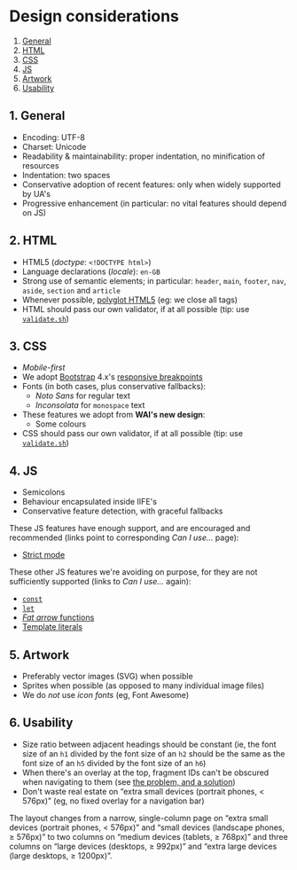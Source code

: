 # Design considerations

1. [General](#1-general)
1. [HTML](#2-html)
1. [CSS](#3-css)
1. [JS](#4-js)
1. [Artwork](#5-artwork)
1. [Usability](#6-usability)

## 1. General

* Encoding: UTF-8
* Charset: Unicode
* Readability &amp; maintainability: proper indentation, no minification of resources
* Indentation: two spaces
* Conservative adoption of recent features: only when widely supported by UA's
* Progressive enhancement (in particular: no vital features should depend on JS)

## 2. HTML

* HTML5 (*doctype*: `<!DOCTYPE html>`)
* Language declarations (*locale*): `en-GB`
* Strong use of semantic elements; in particular: `header`, `main`, `footer`, `nav`, `aside`, `section` and `article`
* Whenever possible, [polyglot HTML5](https://www.w3.org/TR/html-polyglot/) (eg: we close all tags)
* HTML should pass our own validator, if at all possible (tip: use [`validate.sh`](validate.sh))

## 3. CSS

* *Mobile-first*
* We adopt [Bootstrap](https://getbootstrap.com/) 4.x's [responsive breakpoints](https://getbootstrap.com/docs/4.0/layout/overview/#responsive-breakpoints)
* Fonts (in both cases, plus conservative fallbacks):
  * *Noto Sans* for regular text
  * *Inconsolata* for `monospace` text
* These features we adopt from **WAI's new design**:
  * Some colours
* CSS should pass our own validator, if at all possible (tip: use [`validate.sh`](validate.sh))

## 4. JS

* Semicolons
* Behaviour encapsulated inside IIFE's
* Conservative feature detection, with graceful fallbacks

These JS features have enough support, and are encouraged and recommended (links point to corresponding *Can I use&hellip;* page):

* [Strict mode](https://caniuse.com/#feat=use-strict)

These other JS features we're avoiding on purpose, for they are not sufficiently supported (links to *Can I use&hellip;* again):

* [`const`](https://caniuse.com/#feat=const)
* [`let`](https://caniuse.com/#feat=let)
* [*Fat arrow* functions](https://caniuse.com/#feat=arrow-functions)
* [Template literals](https://caniuse.com/#feat=template-literals)

## 5. Artwork

* Preferably vector images (SVG) when possible
* Sprites when possible (as opposed to many individual image files)
* We do *not* use *icon fonts* (eg, Font Awesome)

## 6. Usability

* Size ratio between adjacent headings should be constant (ie, the font size of an `h1` divided by the font size of an `h2` should be the same as the font size of
  an `h5` divided by the font size of an `h6`)
* When there's an overlay at the top, fragment IDs can't be obscured when navigating to them
  (see [the problem, and a solution](https://codepen.io/tripu/pen/NqyKPZ))
* Don't waste real estate on &ldquo;extra small devices (portrait phones, < 576px)&rdquo; (eg, no fixed overlay for a navigation bar)

The layout changes from a narrow, single-column page on &ldquo;extra small devices (portrait phones, < 576px)&rdquo; and &ldquo;small devices (landscape phones,
≥ 576px)&rdquo; to two columns on &ldquo;medium devices (tablets, ≥ 768px)&rdquo; and three columns on &ldquo;large devices (desktops, ≥ 992px)&rdquo; and
&ldquo;extra large devices (large desktops, ≥ 1200px)&rdquo;.
